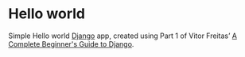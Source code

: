# Hello world #

Simple Hello world [Django](https://www.djangoproject.com) app, created using Part 1 of Vitor Freitas’ [A Complete Beginner's Guide to Django](https://simpleisbetterthancomplex.com/series/2017/09/04/a-complete-beginners-guide-to-django-part-1.html).
